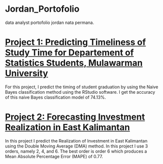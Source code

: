 # Jordan_Portofolio
data analyst portofolio jordan nata permana.

# [Project 1: Predicting Timeliness of Study Time for Departement of Statistics Students, Mulawarman University](https://rpubs.com/jordannp07/962422)
For this project, I predict the timing of student graduation by using the Naive Bayes classification method using the RStudio software. I get the accuracy of this naive Bayes classification model of 74.13%.

# [Project 2: Forecasting Investment Realization in East Kalimantan](https://rpubs.com/jordannp07/962427)
In this project I predict the Realization of Investment in East Kalimantan using the Double Moving Average (DMA) method. In this project I use 3 orders, namely 2, 4, and 6. The best order is order 6 which produces a Mean Absolute Percentage Error (MAPE) of 0.77.
